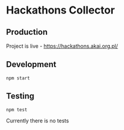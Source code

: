 # Hackathons Collector

## Production

Project is live - https://hackathons.akai.org.pl/

## Development

```
npm start
```

## Testing

```
npm test
```

Currently there is no tests
